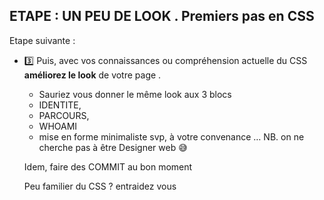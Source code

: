 ## ETAPE : UN PEU DE LOOK  .  Premiers pas en CSS

Etape suivante :

- 3️⃣ Puis, avec vos connaissances ou compréhension actuelle du CSS  **améliorez le look** de votre page .
    - Sauriez vous donner le même look aux 3 blocs 
    - IDENTITE, 
    - PARCOURS, 
    - WHOAMI
    - mise en forme minimaliste svp, à votre convenance …  NB. on ne cherche pas à être Designer web 😅
    
    Idem, faire des COMMIT au bon moment
    
    Peu familier du CSS ? entraidez vous